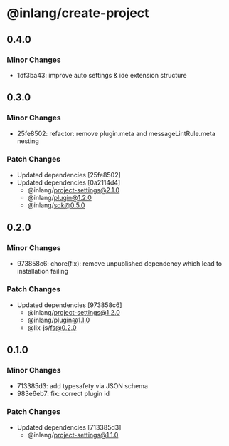# @inlang/create-project

## 0.4.0

### Minor Changes

- 1df3ba43: improve auto settings & ide extension structure

## 0.3.0

### Minor Changes

- 25fe8502: refactor: remove plugin.meta and messageLintRule.meta nesting

### Patch Changes

- Updated dependencies [25fe8502]
- Updated dependencies [0a2114d4]
  - @inlang/project-settings@2.1.0
  - @inlang/plugin@1.2.0
  - @inlang/sdk@0.5.0

## 0.2.0

### Minor Changes

- 973858c6: chore(fix): remove unpublished dependency which lead to installation failing

### Patch Changes

- Updated dependencies [973858c6]
  - @inlang/project-settings@1.2.0
  - @inlang/plugin@1.1.0
  - @lix-js/fs@0.2.0

## 0.1.0

### Minor Changes

- 713385d3: add typesafety via JSON schema
- 983e6eb7: fix: correct plugin id

### Patch Changes

- Updated dependencies [713385d3]
  - @inlang/project-settings@1.1.0
